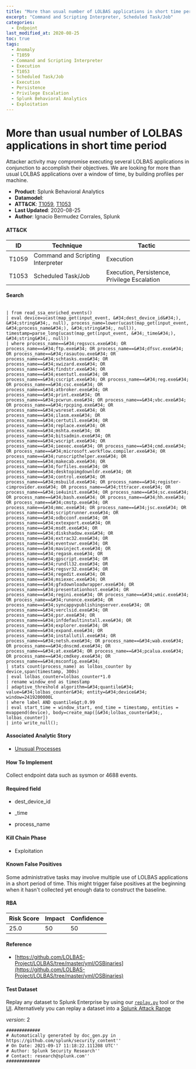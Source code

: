 ```yaml
---
title: "More than usual number of LOLBAS applications in short time period"
excerpt: "Command and Scripting Interpreter, Scheduled Task/Job"
categories:
  - Endpoint
last_modified_at: 2020-08-25
toc: true
tags:
  - Anomaly
  - T1059
  - Command and Scripting Interpreter
  - Execution
  - T1053
  - Scheduled Task/Job
  - Execution
  - Persistence
  - Privilege Escalation
  - Splunk Behavioral Analytics
  - Exploitation
---
```


# More than usual number of LOLBAS applications in short time period

Attacker activity may compromise executing several LOLBAS applications in conjunction to accomplish their objectives. We are looking for more than usual LOLBAS applications over a window of time, by building profiles per machine.

- **Product**: Splunk Behavioral Analytics
- **Datamodel**:
- **ATT&CK**: [T1059](https://attack.mitre.org/techniques/T1059/), [T1053](https://attack.mitre.org/techniques/T1053/)
- **Last Updated**: 2020-08-25
- **Author**: Ignacio Bermudez Corrales, Splunk


#### ATT&CK

| ID          | Technique   | Tactic       |
| ----------- | ----------- |--------------|
| T1059 | Command and Scripting Interpreter | Execution |
| T1053 | Scheduled Task/Job | Execution, Persistence, Privilege Escalation |


#### Search

```
 
| from read_ssa_enriched_events() 
| eval device=ucast(map_get(input_event, &#34;dest_device_id&#34;), &#34;string&#34;, null), process_name=lower(ucast(map_get(input_event, &#34;process_name&#34;), &#34;string&#34;, null)), timestamp=parse_long(ucast(map_get(input_event, &#34;_time&#34;), &#34;string&#34;, null)) 
| where process_name==&#34;regsvcs.exe&#34; OR process_name==&#34;ftp.exe&#34; OR process_name==&#34;dfsvc.exe&#34; OR process_name==&#34;rasautou.exe&#34; OR process_name==&#34;schtasks.exe&#34; OR process_name==&#34;xwizard.exe&#34; OR process_name==&#34;findstr.exe&#34; OR process_name==&#34;esentutl.exe&#34; OR process_name==&#34;cscript.exe&#34; OR process_name==&#34;reg.exe&#34; OR process_name==&#34;csc.exe&#34; OR process_name==&#34;atbroker.exe&#34; OR process_name==&#34;print.exe&#34; OR process_name==&#34;pcwrun.exe&#34; OR process_name==&#34;vbc.exe&#34; OR process_name==&#34;rpcping.exe&#34; OR process_name==&#34;wsreset.exe&#34; OR process_name==&#34;ilasm.exe&#34; OR process_name==&#34;certutil.exe&#34; OR process_name==&#34;replace.exe&#34; OR process_name==&#34;mshta.exe&#34; OR process_name==&#34;bitsadmin.exe&#34; OR process_name==&#34;wscript.exe&#34; OR process_name==&#34;ieexec.exe&#34; OR process_name==&#34;cmd.exe&#34; OR process_name==&#34;microsoft.workflow.compiler.exe&#34; OR process_name==&#34;runscripthelper.exe&#34; OR process_name==&#34;makecab.exe&#34; OR process_name==&#34;forfiles.exe&#34; OR process_name==&#34;desktopimgdownldr.exe&#34; OR process_name==&#34;control.exe&#34; OR process_name==&#34;msbuild.exe&#34; OR process_name==&#34;register-cimprovider.exe&#34; OR process_name==&#34;tttracer.exe&#34; OR process_name==&#34;ie4uinit.exe&#34; OR process_name==&#34;sc.exe&#34; OR process_name==&#34;bash.exe&#34; OR process_name==&#34;hh.exe&#34; OR process_name==&#34;cmstp.exe&#34; OR process_name==&#34;mmc.exe&#34; OR process_name==&#34;jsc.exe&#34; OR process_name==&#34;scriptrunner.exe&#34; OR process_name==&#34;odbcconf.exe&#34; OR process_name==&#34;extexport.exe&#34; OR process_name==&#34;msdt.exe&#34; OR process_name==&#34;diskshadow.exe&#34; OR process_name==&#34;extrac32.exe&#34; OR process_name==&#34;eventvwr.exe&#34; OR process_name==&#34;mavinject.exe&#34; OR process_name==&#34;regasm.exe&#34; OR process_name==&#34;gpscript.exe&#34; OR process_name==&#34;rundll32.exe&#34; OR process_name==&#34;regsvr32.exe&#34; OR process_name==&#34;regedit.exe&#34; OR process_name==&#34;msiexec.exe&#34; OR process_name==&#34;gfxdownloadwrapper.exe&#34; OR process_name==&#34;presentationhost.exe&#34; OR process_name==&#34;regini.exe&#34; OR process_name==&#34;wmic.exe&#34; OR process_name==&#34;runonce.exe&#34; OR process_name==&#34;syncappvpublishingserver.exe&#34; OR process_name==&#34;verclsid.exe&#34; OR process_name==&#34;psr.exe&#34; OR process_name==&#34;infdefaultinstall.exe&#34; OR process_name==&#34;explorer.exe&#34; OR process_name==&#34;expand.exe&#34; OR process_name==&#34;installutil.exe&#34; OR process_name==&#34;netsh.exe&#34; OR process_name==&#34;wab.exe&#34; OR process_name==&#34;dnscmd.exe&#34; OR process_name==&#34;at.exe&#34; OR process_name==&#34;pcalua.exe&#34; OR process_name==&#34;cmdkey.exe&#34; OR process_name==&#34;msconfig.exe&#34; 
| stats count(process_name) as lolbas_counter by device,span(timestamp, 300s) 
| eval lolbas_counter=lolbas_counter*1.0 
| rename window_end as timestamp 
| adaptive_threshold algorithm=&#34;quantile&#34; value=&#34;lolbas_counter&#34; entity=&#34;device&#34; window=2419200000L 
| where label AND quantile&gt;0.99 
| eval start_time = window_start, end_time = timestamp, entities = mvappend(device), body=create_map([&#34;lolbas_counter&#34;, lolbas_counter]) 
| into write_null();
```

#### Associated Analytic Story

* [Unusual Processes](_stories/unusual_processes)


#### How To Implement
Collect endpoint data such as sysmon or 4688 events.

#### Required field

* dest_device_id

* _time

* process_name


#### Kill Chain Phase

* Exploitation


#### Known False Positives
Some administrative tasks may involve multiple use of LOLBAS applications in a short period of time. This might trigger false positives at the beginning when it hasn&#39;t collected yet enough data to construct the baseline.




#### RBA

| Risk Score  | Impact      | Confidence   |
| ----------- | ----------- |--------------|
| 25.0 | 50 | 50 |



#### Reference


* [https://github.com/LOLBAS-Project/LOLBAS/tree/master/yml/OSBinaries](https://github.com/LOLBAS-Project/LOLBAS/tree/master/yml/OSBinaries)



#### Test Dataset
Replay any dataset to Splunk Enterprise by using our [`replay.py`](https://github.com/splunk/attack_data#using-replaypy) tool or the [UI](https://github.com/splunk/attack_data#using-ui).
Alternatively you can replay a dataset into a [Splunk Attack Range](https://github.com/splunk/attack_range#replay-dumps-into-attack-range-splunk-server)



_version_: 2

```
#############
# Automatically generated by doc_gen.py in https://github.com/splunk/security_content''
# On Date: 2021-09-17 11:18:22.111208 UTC''
# Author: Splunk Security Research''
# Contact: research@splunk.com''
#############
```